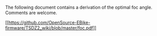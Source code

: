 The following document contains a derivation of the optimal foc angle.
Comments are welcome.

[[https://github.com/OpenSource-EBike-firmware/TSDZ2_wiki/blob/master/foc.pdf]]

